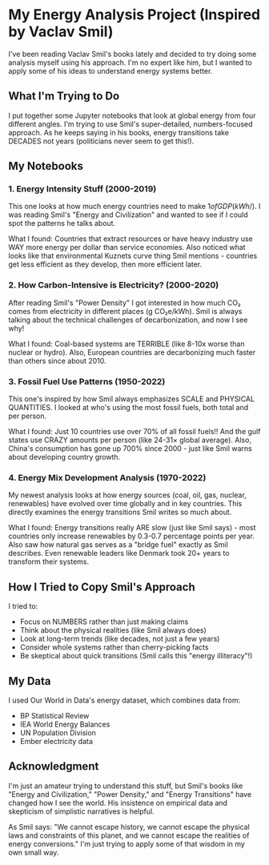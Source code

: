 # My Energy Analysis Project (Inspired by Vaclav Smil)

I've been reading Vaclav Smil's books lately and decided to try doing some analysis myself using his approach. I'm no expert like him, but I wanted to apply some of his ideas to understand energy systems better.

## What I'm Trying to Do

I put together some Jupyter notebooks that look at global energy from four different angles. I'm trying to use Smil's super-detailed, numbers-focused approach. As he keeps saying in his books, energy transitions take DECADES not years (politicians never seem to get this!).

## My Notebooks

### 1. Energy Intensity Stuff (2000-2019)
This one looks at how much energy countries need to make $1 of GDP (kWh/$). I was reading Smil's "Energy and Civilization" and wanted to see if I could spot the patterns he talks about.

What I found: Countries that extract resources or have heavy industry use WAY more energy per dollar than service economies. Also noticed what looks like that environmental Kuznets curve thing Smil mentions - countries get less efficient as they develop, then more efficient later.

### 2. How Carbon-Intensive is Electricity? (2000-2020)
After reading Smil's "Power Density" I got interested in how much CO₂ comes from electricity in different places (g CO₂e/kWh). Smil is always talking about the technical challenges of decarbonization, and now I see why!

What I found: Coal-based systems are TERRIBLE (like 8-10x worse than nuclear or hydro). Also, European countries are decarbonizing much faster than others since about 2010.

### 3. Fossil Fuel Use Patterns (1950-2022)
This one's inspired by how Smil always emphasizes SCALE and PHYSICAL QUANTITIES. I looked at who's using the most fossil fuels, both total and per person.

What I found: Just 10 countries use over 70% of all fossil fuels!! And the gulf states use CRAZY amounts per person (like 24-31× global average). Also, China's consumption has gone up 700% since 2000 - just like Smil warns about developing country growth.

### 4. Energy Mix Development Analysis (1970-2022)
My newest analysis looks at how energy sources (coal, oil, gas, nuclear, renewables) have evolved over time globally and in key countries. This directly examines the energy transitions Smil writes so much about.

What I found: Energy transitions really ARE slow (just like Smil says) - most countries only increase renewables by 0.3-0.7 percentage points per year. Also saw how natural gas serves as a "bridge fuel" exactly as Smil describes. Even renewable leaders like Denmark took 20+ years to transform their systems.

## How I Tried to Copy Smil's Approach

I tried to:
- Focus on NUMBERS rather than just making claims
- Think about the physical realities (like Smil always does)
- Look at long-term trends (like decades, not just a few years)
- Consider whole systems rather than cherry-picking facts
- Be skeptical about quick transitions (Smil calls this "energy illiteracy"!)

## My Data

I used Our World in Data's energy dataset, which combines data from:
- BP Statistical Review
- IEA World Energy Balances
- UN Population Division
- Ember electricity data

## Acknowledgment

I'm just an amateur trying to understand this stuff, but Smil's books like "Energy and Civilization," "Power Density," and "Energy Transitions" have changed how I see the world. His insistence on empirical data and skepticism of simplistic narratives is helpful.

As Smil says: "We cannot escape history, we cannot escape the physical laws and constraints of this planet, and we cannot escape the realities of energy conversions." I'm just trying to apply some of that wisdom in my own small way.